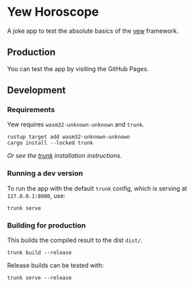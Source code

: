 # Yew Horoscope

A joke app to test the absolute basics of the [yew](https://yew.rs) framework.

## Production

You can test the app by visiting the GitHub Pages.

## Development

### Requirements

Yew requires `wasm32-unknown-unknown` and `trunk`.

```shell
rustup target add wasm32-unknown-unknown
cargo install --locked trunk
```

*Or see the [trunk](https://trunkrs.dev/) installation instructions.*

### Running a dev version

To run the app with the default `trunk` config, which is serving at `127.0.0.1:8080`, use:

```shell
trunk serve
```

### Building for production

This builds the compiled result to the dist `dist/`.

```shell
trunk build --release
```

Release builds can be tested with:

```shell
trunk serve --release
```

